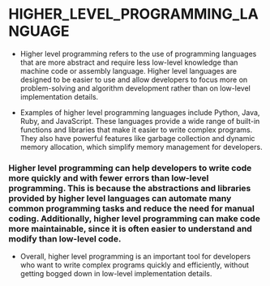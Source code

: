 # HIGHER_LEVEL_PROGRAMMING_LANGUAGE

* Higher level programming refers to the use of programming languages that are more abstract and require less low-level knowledge than machine code or assembly language. Higher level languages are designed to be easier to use and allow developers to focus more on problem-solving and algorithm development rather than on low-level implementation details.

* Examples of higher level programming languages include Python, Java, Ruby, and JavaScript. These languages provide a wide range of built-in functions and libraries that make it easier to write complex programs. They also have powerful features like garbage collection and dynamic memory allocation, which simplify memory management for developers.

### Higher level programming can help developers to write code more quickly and with fewer errors than low-level programming. This is because the abstractions and libraries provided by higher level languages can automate many common programming tasks and reduce the need for manual coding. Additionally, higher level programming can make code more maintainable, since it is often easier to understand and modify than low-level code.

* Overall, higher level programming is an important tool for developers who want to write complex programs quickly and efficiently, without getting bogged down in low-level implementation details.
